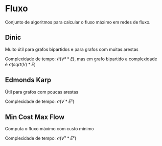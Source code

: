 # Fluxo

<!-- DESCRIPTION -->
Conjunto de algoritmos para calcular o fluxo máximo em redes de fluxo.
<!-- DESCRIPTION -->

## Dinic

Muito útil para grafos bipartidos e para grafos com muitas arestas

Complexidade de tempo: $\mathcal{O}(V² * E)$, mas em grafo bipartido a complexidade é $\mathcal{O}(sqrt(V) * E)$

## Edmonds Karp

Útil para grafos com poucas arestas

Complexidade de tempo: $\mathcal{O}(V * E²)$

## Min Cost Max Flow

Computa o fluxo máximo com custo mínimo

Complexidade de tempo: $\mathcal{O}(V² * E²)$
